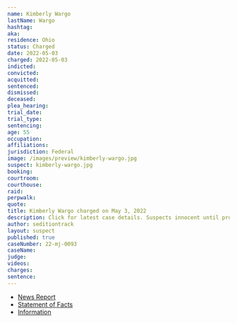 ```yaml
---
name: Kimberly Wargo
lastName: Wargo
hashtag:
aka:
residence: Ohio
status: Charged
date: 2022-05-03
charged: 2022-05-03
indicted:
convicted:
acquitted:
sentenced:
dismissed:
deceased:
plea_hearing:
trial_date:
trial_type:
sentencing:
age: 55
occupation:
affiliations:
jurisdiction: Federal
image: /images/preview/kimberly-wargo.jpg
suspect: kimberly-wargo.jpg
booking:
courtroom:
courthouse:
raid:
perpwalk:
quote:
title: Kimberly Wargo charged on May 3, 2022
description: Click for latest case details. Suspects innocent until proven guilty.
author: seditiontrack
layout: suspect
published: true
caseNumber: 22-mj-0093
caseName:
judge:
videos:
charges:
sentence:
---
```

- [News Report](https://www.cleveland.com/court-justice/2022/05/feds-charge-north-olmsted-mother-westlake-son-in-jan-6-capitol-riot.html)
- [Statement of Facts](https://www.justice.gov/usao-dc/case-multi-defendant/file/1505791/download)
- [Information](https://extremism.gwu.edu/sites/g/files/zaxdzs2191/f/Colton%20and%20Kimberly%20Wargo%20Information.pdf)
